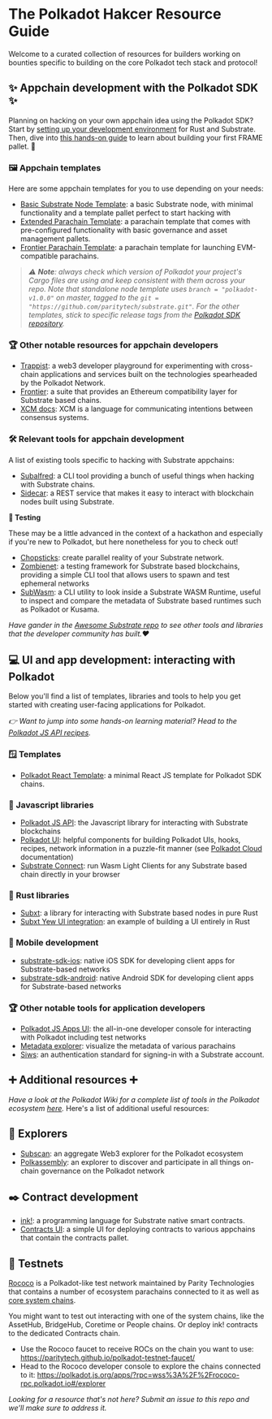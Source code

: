 # The Polkadot Hakcer Resource Guide

Welcome to a curated collection of resources for builders working on bounties specific to building on the core Polkadot tech stack and protocol! 

## ✨ Appchain development with the Polkadot SDK ✨ 

Planning on hacking on your own appchain idea using the Polkadot SDK? Start by [setting up your development environment](https://docs.substrate.io/install/) for Rust and Substrate. Then, dive into [this hands-on guide](https://paritytech.github.io/polkadot-sdk/master/polkadot_sdk_docs/guides/your_first_pallet/index.html) to learn about building your first FRAME pallet. 🚀

### 🖼️ Appchain templates

Here are some appchain templates for you to use depending on your needs:

- [Basic Substrate Node Template](https://github.com/substrate-developer-hub/substrate-node-template): a basic Substrate node, with minimal functionality and a template pallet perfect to start hacking with
- [Extended Parachain Template](https://github.com/paritytech/extended-parachain-template): a parachain template that comes with pre-configured functionality with basic governance and asset management pallets.
- [Frontier Parachain Template](https://github.com/paritytech/frontier-parachain-template): a parachain template for launching EVM-compatible parachains.

> *⚠️ **Note**: always check which version of Polkadot your project's Cargo files are using and keep consistent with them across your repo. Note that standalone node template uses `branch = "polkadot-v1.0.0"` on master, tagged to the `git = "https://github.com/paritytech/substrate.git"`. For the other templates, stick to specific release tags from the [Polkadot SDK repository](https://github.com/paritytech/polkadot-sdk/releases).*

### 🏆 Other notable resources for appchain developers

- [Trappist](https://github.com/paritytech/trappist): a web3 developer playground for experimenting with cross-chain applications and services built on the technologies spearheaded by the Polkadot Network.
- [Frontier](https://polkadot-evm.github.io/frontier/): a suite that provides an Ethereum compatibility layer for Substrate based chains.
- [XCM docs](https://paritytech.github.io/xcm-docs/): XCM is a language for communicating intentions between consensus systems.

### 🛠️ Relevant tools for appchain development

A list of existing tools specific to hacking with Substrate appchains:

- [Subalfred](https://github.com/hack-ink/subalfred): a CLI tool providing a bunch of useful things when hacking with Substrate chains.
- [Sidecar](https://github.com/paritytech/substrate-api-sidecar): a REST service that makes it easy to interact with blockchain nodes built using Substrate.

**🧪 Testing**

These may be a little advanced in the context of a hackathon and especially if you're new to Polkadot, but here nonetheless for you to check out!

- [Chopsticks](https://github.com/AcalaNetwork/chopsticks): create parallel reality of your Substrate network.
- [Zombienet](https://paritytech.github.io/zombienet/): a testing framework for Substrate based blockchains, providing a simple CLI tool that allows users to spawn and test ephemeral networks
- [SubWasm](https://github.com/chevdor/subwasm): a CLI utility to look inside a Substrate WASM Runtime, useful to inspect and compare the metadata of Substrate based runtimes such as Polkadot or Kusama.

_Have gander in the [Awesome Substrate repo](https://github.com/substrate-developer-hub/awesome-substrate) to see other tools and libraries that the developer community has built.♥️_

## 💻 UI and app development: interacting with Polkadot 

Below you'll find a list of templates, libraries and tools to help you get started with creating user-facing applications for Polkadot.

_👉 Want to jump into some hands-on learning material? Head to the [Polkadot JS API recipes](https://polkadotjs-developer-hub.gitbook.io/polkadotjs-recipies/)._

### 🪟 Templates

- [Polkadot React Template](https://github.com/shawntabrizi/polkadot-react-template): a minimal React JS template for Polkadot SDK chains.

### 🍦 Javascript libraries

- [Polkadot JS API](https://polkadot.js.org/docs/api/): the Javascript library for interacting with Substrate blockchains
- [Polkadot UI](https://github.com/polkadot-ui): helpful components for building Polkadot UIs, hooks, recipes, network information in a puzzle-fit manner (see [Polkadot Cloud](https://polkadot.cloud/) documentation)
- [Substrate Connect](https://github.com/paritytech/substrate-connect): run Wasm Light Clients for any Substrate based chain directly in your browser

### 🦀 Rust libraries

- [Subxt](https://docs.rs/subxt/latest/subxt/): a library for interacting with Substrate based nodes in pure Rust
- [Subxt Yew UI integration](https://github.com/paritytech/subxt/tree/master/examples/wasm-example): an example of building a UI entirely in Rust 

### 📱 Mobile development

- [substrate-sdk-ios](https://github.com/novasamatech/substrate-sdk-ios): native iOS SDK for developing client apps for Substrate-based networks
- [substrate-sdk-android](https://github.com/novasamatech/substrate-sdk-android): native Android SDK for developing client apps for Substrate-based networks

### 🏆 Other notable tools for application developers

- [Polkadot JS Apps UI](https://polkadot.js.org/apps/#/explorer): the all-in-one developer console for interacting with Polkadot including test networks
- [Metadata explorer](https://wiki.polkadot.network/docs/metadata): visualize the metadata of various parachains
- [Siws](https://siws.xyz/): an authentication standard for signing-in with a Substrate account.


## ➕ Additional resources ➕

_Have a look at the Polkadot Wiki for a complete list of tools in the Polkadot ecosystem [here](https://wiki.polkadot.network/docs/build-tools-index)._ Here's a list of additional useful resources:

## 🔎 Explorers

- [Subscan](https://polkadot.subscan.io/): an aggregate Web3 explorer for the Polkadot ecosystem
- [Polkassembly](https://polkadot.polkassembly.io/): an explorer to discover and participate in all things on-chain governance on the Polkadot network

## ✒️ Contract development
- [ink!](https://use.ink/): a programming language for Substrate native smart contracts.
- [Contracts UI](https://contracts-ui.substrate.io/?rpc=wss://rococo-contracts-rpc.polkadot.io): a simple UI for deploying contracts to various appchains that contain the contracts pallet. 

## 🛜 Testnets 

[Rococo](https://substrate.io/developers/rococo-network/) is a Polkadot-like test network maintained by Parity Technologies that contains a number of ecosystem parachains connected to it as well as [core system chains](https://wiki.polkadot.network/docs/learn-system-chains).

You might want to test out interacting with one of the system chains, like the AssetHub, BridgeHub, Coretime or People chains. Or deploy ink! contracts to the dedicated Contracts chain.

- Use the Rococo faucet to receive ROCs on the chain you want to use: https://paritytech.github.io/polkadot-testnet-faucet/
- Head to the Rococo developer console to explore the chains connected to it: https://polkadot.js.org/apps/?rpc=wss%3A%2F%2Frococo-rpc.polkadot.io#/explorer


_Looking for a resource that's not here? Submit an issue to this repo and we'll make sure to address it._